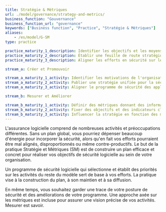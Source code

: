 ```yaml
---
title: Stratégie & Métriques
url: ./model/governance/strategy-and-metrics/
business_function: "Gouvernance"
business_function_url: "governance"
keywords: ["Business function", "Practice", "Stratégie & Métriques"]
aliases:
    - /es/model/G-SM
type: practice

practice_maturity_1_description: Identifier les objectifs et les moyens de mesurer l'efficacité du programme de sécurité.
practice_maturity_2_description: Établir une feuille de route stratégique unifiée pour la sécurité des logiciels au sein de l'organisation.
practice_maturity_3_description: Aligner les efforts en sécurité sur les indicateurs organisationnels pertinents et la valeur des actifs.

stream_a: Créer et Promouvoir

stream_a_maturity_1_activity: Identifier les motivations de l'organisation en ce qui concerne la tolérance au risque.
stream_a_maturity_2_activity: Publier une stratégie unifiée pour la sécurité des applications.
stream_a_maturity_3_activity: Aligner le programme de sécurité des applications pour soutenir la croissance de l’entreprise.

stream_b: Mesurer et Améliorer

stream_b_maturity_1_activity: Définir des métriques donnant des informations sur l'efficacité et la mise en œuvre du Programme de Sécurité Applicative.
stream_b_maturity_2_activity: Fixer des objectifs et des indicateurs clés de performance pour mesurer l’efficacité du programme.
stream_b_maturity_3_activity: Influencer la stratégie en fonction des métriques et des besoins organisationnels.
---
```


L'assurance logicielle comprend de nombreuses activités et préoccupations différentes. Sans un plan global, vous pourriez dépenser beaucoup d'énergie pour incorporer la sécurité, alors qu'en fait vos efforts pourraient être mal alignés, disproportionnés ou même contre-productifs. Le but de la pratique Stratégie et Métriques (SM) est de construire un plan efficace et concret pour réaliser vos objectifs de sécurité logicielle au sein de votre organisation.

Un programme de sécurité logicielle qui sélectionne et établit des priorités sur les activités du reste du modèle sert de base à vos efforts. La pratique vise à la construction du plan, à son maintien et à sa diffusion.

En même temps, vous souhaitez garder une trace de votre posture de sécurité et des améliorations de votre programme. Une approche axée sur les métriques est incluse pour assurer une vision précise de vos activités. Mesurer est savoir.


